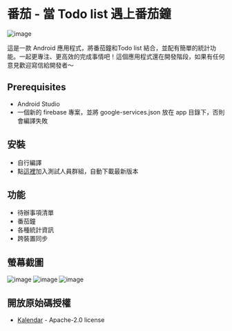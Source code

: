 # 番茄 - 當 Todo list 遇上番茄鐘

![image](assets/banner.png)

這是一款 Android 應用程式，將番茄鐘和Todo list
結合，並配有簡單的統計功能。一起更專注、更高效的完成事情吧！這個應用程式還在開發階段，如果有任何意見歡迎寫信給開發者～

## Prerequisites

- Android Studio
- 一個新的 firebase 專案，並將 google-services.json 放在 app 目錄下，否則會編譯失敗

## 安裝

- 自行編譯
- 點[這裡](https://appdistribution.firebase.dev/i/76e036597d7c17d1)加入測試人員群組，自動下載最新版本

## 功能

- 待辦事項清單
- 番茄鐘
- 各種統計資訊
- 跨裝置同步

## 螢幕截圖

![image](assets/Screenshot_20240519_013546.png)
![image](assets/Screenshot_20240519_013643.png)
![image](assets/Screenshot_20240519_013824.png)

## 開放原始碼授權

- [Kalendar](https://github.com/hi-manshu/Kalendar) - Apache-2.0 license